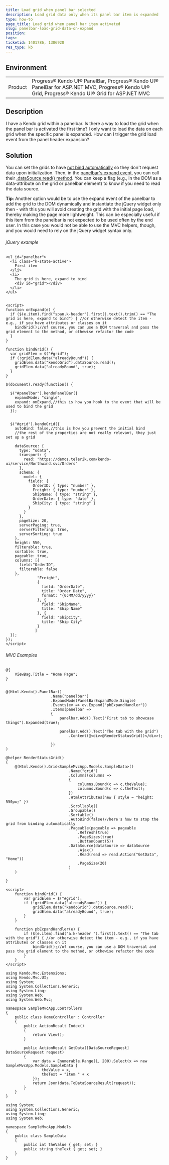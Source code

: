 ```yaml
---
title: Load grid when panel bar selected
description: Load grid data only when its panel bar item is expanded
type: how-to
page_title: Load grid when panel bar item activated
slug: panelbar-load-grid-data-on-expand
position: 
tags: 
ticketid: 1401786, 1386928 
res_type: kb
---
```


## Environment
<table>
	<tr>
		<td>Product</td>
		<td>Progress® Kendo UI® PanelBar, Progress® Kendo UI® PanelBar for ASP.NET MVC, Progress® Kendo UI® Grid, Progress® Kendo UI® Grid for ASP.NET MVC</td>
	</tr>
</table>


## Description

I have a Kendo grid within a panelbar. Is there a way to load the grid when the panel bar is activated the first time? I only want to load the data on each grid when the specific panel is expanded. How can I trigger the grid load event from the panel header expansion?

## Solution

You can set the grids to have [not bind automatically](https://docs.telerik.com/kendo-ui/api/javascript/ui/grid/configuration/autobind) so they don't request data upon initialization. Then, in the [panelbar's expand event](https://docs.telerik.com/kendo-ui/api/javascript/ui/panelbar/events/expand), you can call their [.dataSource.read() method](https://docs.telerik.com/kendo-ui/api/javascript/data/datasource/methods/read). You can keep a flag (e.g., in the DOM as a data-attribute on the grid or panelbar element) to know if you need to read the data source.

**Tip**: Another option would be to use the expand event of the panelbar to add the grid to the DOM dynamically and instantiate the jQuery widget only then - with this you will avoid creating the grid with the initial page load, thereby making the page more lightweight. This can be especially useful if this item from the panelbar is not expected to be used often by the end user. In this case you would not be able to use the MVC helpers, though, and you would need to rely on the jQuery widget syntax only.

###### jQuery example

```dojo
<ul id="panelbar">
  <li class="k-state-active">
    First item
  </li>
  <li>
    The grid is here, expand to bind
    <div id="grid"></div>
  </li>
</ul>


<script>
function onExpand(e) {
  if ($(e.item).find("span.k-header").first().text().trim() == "The grid is here, expand to bind") { //or otherwise detect the item - e.g., if you have attributes or classes on it
    bindGrid();//of course, you can use a DOM traversal and pass the grid element to the method, or othewise refactor the code
  }
}

function bindGrid() {
  var gridElem = $("#grid");
  if (!gridElem.data("alreadyBound")) {
    gridElem.data("kendoGrid").dataSource.read();
    gridElem.data("alreadyBound", true);
  }
}

$(document).ready(function() {

  $("#panelbar").kendoPanelBar({
    expandMode: "single",
    expand: onExpand,//this is how you hook to the event that will be used to bind the grid
  });


  $("#grid").kendoGrid({
    autoBind: false,//this is how you prevent the initial bind
    //the rest of the properties are not really relevant, they just set up a grid
    
    dataSource: {
      type: "odata",
      transport: {
        read: "https://demos.telerik.com/kendo-ui/service/Northwind.svc/Orders"
      },
      schema: {
        model: {
          fields: {
            OrderID: { type: "number" },
            Freight: { type: "number" },
            ShipName: { type: "string" },
            OrderDate: { type: "date" },
            ShipCity: { type: "string" }
          }
        }
      },
      pageSize: 20,
      serverPaging: true,
      serverFiltering: true,
      serverSorting: true
    },
    height: 550,
    filterable: true,
    sortable: true,
    pageable: true,
    columns: [{
      field:"OrderID",
      filterable: false
    },
              "Freight",
              {
                field: "OrderDate",
                title: "Order Date",
                format: "{0:MM/dd/yyyy}"
              }, {
                field: "ShipName",
                title: "Ship Name"
              }, {
                field: "ShipCity",
                title: "Ship City"
              }
             ]
  });
});
</script>
```


###### MVC Examples

```View
@{
	ViewBag.Title = "Home Page";
}


@(Html.Kendo().PanelBar()
					.Name("panelbar")
					.ExpandMode(PanelBarExpandMode.Single)
					.Events(ev => ev.Expand("pbExpandHandler"))
					.Items(panelbar =>
					{
						panelbar.Add().Text("First tab to showcase things").Expanded(true);

						panelbar.Add().Text("The tab with the grid")
							.Content(@<div>@RenderStatusGrid()</div>);

					})
)

@helper RenderStatusGrid()
{
	@(Html.Kendo().Grid<SampleMvcApp.Models.SampleData>()
							.Name("grid")
							.Columns(columns =>
							{
								columns.Bound(c => c.theValue);
								columns.Bound(c => c.theText);
							})
							.HtmlAttributes(new { style = "height: 550px;" })
							.Scrollable()
							.Groupable()
							.Sortable()
							.AutoBind(false)//here's how to stop the grid from binding automatically
							.Pageable(pageable => pageable
								.Refresh(true)
								.PageSizes(true)
								.ButtonCount(5))
							.DataSource(dataSource => dataSource
								.Ajax()
								.Read(read => read.Action("GetData", "Home"))
								.PageSize(20)
							)
	)

}

<script>
	function bindGrid() {
		var gridElem = $("#grid");
		if (!gridElem.data("alreadyBound")) {
			gridElem.data("kendoGrid").dataSource.read();
			gridElem.data("alreadyBound", true);
		}
	}

	function pbExpandHandler(e) {
		if ($(e.item).find("a.k-header ").first().text() == "The tab with the grid") { //or otherwise detect the item - e.g., if you have attributes or classes on it
			bindGrid();//of course, you can use a DOM traversal and pass the grid element to the method, or othewise refactor the code
		}
	}
</script>
```
```Controller
using Kendo.Mvc.Extensions;
using Kendo.Mvc.UI;
using System;
using System.Collections.Generic;
using System.Linq;
using System.Web;
using System.Web.Mvc;

namespace SampleMvcApp.Controllers
{
	public class HomeController : Controller
	{
		public ActionResult Index()
		{
			return View();
		}
		
		public ActionResult GetData([DataSourceRequest] DataSourceRequest request)
		{
			var data = Enumerable.Range(1, 200).Select(x => new SampleMvcApp.Models.SampleData {
				theValue = x,
				theText = "item " + x
			});
			return Json(data.ToDataSourceResult(request));
		}
	}
}
```
```Model
using System;
using System.Collections.Generic;
using System.Linq;
using System.Web;

namespace SampleMvcApp.Models
{
	public class SampleData
	{
		public int theValue { get; set; }
		public string theText { get; set; }
	}
}
```


